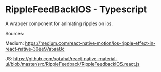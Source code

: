 # RippleFeedBackIOS - Typescript
A wrapper component for animating ripples on ios.


Sources:

Medium: https://medium.com/react-native-motion/ios-ripple-effect-in-react-native-30ee97a5aa8c

JS: https://github.com/xotahal/react-native-material-ui/blob/master/src/RippleFeedback/RippleFeedbackIOS.react.js

